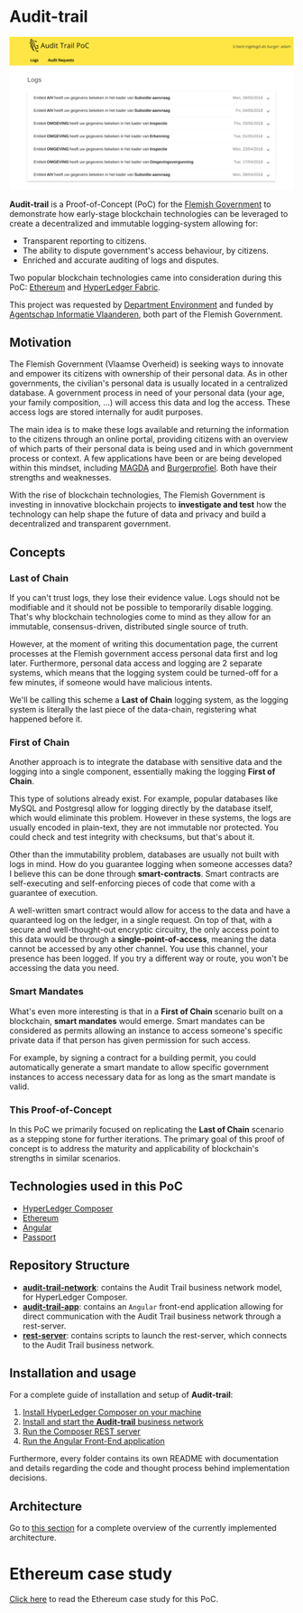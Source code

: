 # Audit-trail

![App](audit-trail-app/img/app.png)

**Audit-trail** is a Proof-of-Concept (PoC) for the [Flemish Government](https://www.vlaanderen.be/nl) to demonstrate how early-stage blockchain technologies can be leveraged to create a decentralized and immutable logging-system allowing for:
- Transparent reporting to citizens.
- The ability to dispute government's access behaviour, by citizens.
- Enriched and accurate auditing of logs and disputes.

Two popular blockchain technologies came into consideration during this PoC: [Ethereum](https://www.ethereum.org/) and [HyperLedger Fabric](https://www.hyperledger.org/projects/fabric).

This project was requested by [Department Environment](https://www.omgevingvlaanderen.be/) and funded by [Agentschap Informatie Vlaanderen](https://overheid.vlaanderen.be/informatie-vlaanderen/), both part of the Flemish Government.

## Motivation

The Flemish Government (Vlaamse Overheid) is seeking ways to innovate and empower its citizens with ownership of their personal data. As in other governments, the civilian's personal data is usually located in a centralized database. A government process in need of your personal data (your age, your family composition, ...) will access this data and log the access. These access logs are stored internally for audit purposes. 

The main idea is to make these logs available and returning the information to the citizens through an online portal, providing citizens with an overview of which parts of their personal data is being used and in which government process or context. A few applications have been or are being developed within this mindset, including [MAGDA](https://overheid.vlaanderen.be/magda) and [Burgerprofiel](https://overheid.vlaanderen.be/mijn-burgerprofiel). Both have their strengths and weaknesses.

With the rise of blockchain technologies, The Flemish Government is investing in innovative blockchain projects to **investigate and test** how the technology can help shape the future of data and privacy and build a decentralized and transparent government.

## Concepts

### Last of Chain

If you can't trust logs, they lose their evidence value. Logs should not be modifiable and it should not be possible to temporarily disable logging. That's why blockchain technologies come to mind as they allow for an immutable, consensus-driven, distributed single source of truth.

However, at the moment of writing this documentation page, the current processes at the Flemish government access personal data first and log later. Furthermore, personal data access and logging are 2 separate systems, which means that the logging system could be turned-off for a few minutes, if someone would have malicious intents.

We'll be calling this scheme a **Last of Chain** logging system, as the logging system is literally the last piece of the data-chain, registering what happened before it.

### First of Chain

Another approach is to integrate the database with sensitive data and the logging into a single component, essentially making the logging **First of Chain**.

This type of solutions already exist. For example, popular databases like MySQL and Postgresql allow for logging directly by the database itself, which would eliminate this problem. However in these systems, the logs are usually encoded in plain-text, they are not immutable nor protected. You could check and test integrity with checksums, but that's about it.

Other than the immutability problem, databases are usually not built with logs in mind. How do you guarantee logging when someone accesses data? I believe this can be done through **smart-contracts**. Smart contracts are self-executing and self-enforcing pieces of code that come with a guarantee of execution.

A well-written smart contract would allow for access to the data and have a quaranteed log on the ledger, in a single request. On top of that, with a secure and well-thought-out encryptic circuitry, the only access point to this data would be through a **single-point-of-access**, meaning the data cannot be accessed by any other channel. You use this channel, your presence has been logged. If you try a different way or route, you won't be accessing the data you need.

### Smart Mandates

What's even more interesting is that in a **First of Chain** scenario built on a blockchain, **smart mandates** would emerge. Smart mandates can be considered as permits allowing an instance to access someone's specific private data if that person has given permission for such access.

For example, by signing a contract for a building permit, you could automatically generate a smart mandate to allow specific government instances to access necessary data for as long as the smart mandate is valid.

### This Proof-of-Concept

In this PoC we primarily focused on replicating the **Last of Chain** scenario as a stepping stone for further iterations. The primary goal of this proof of concept is to address the maturity and applicability of blockchain's strengths in similar scenarios. 

## Technologies used in this PoC

- [HyperLedger Composer](https://hyperledger.github.io/composer/latest/)
- [Ethereum](https://www.ethereum.org/)
- [Angular](https://angular.io/)
- [Passport](http://www.passportjs.org/)

## Repository Structure

- [**audit-trail-network**](./audit-trail-network): contains the Audit Trail business network model, for HyperLedger Composer.
- [**audit-trail-app**](./audit-trail-app): contains an `Angular` front-end application allowing for direct communication with the Audit Trail business network through a rest-server.
- [**rest-server**](./rest-server): contains scripts to launch the rest-server, which connects to the Audit Trail business network.

## Installation and usage

For a complete guide of installation and setup of **Audit-trail**:
1. [Install HyperLedger Composer on your machine](https://hyperledger.github.io/composer/latest/installing/installing-index.html)
2. [Install and start the **Audit-trail** business network](./audit-trail-network#deployment-of-the-business-network)
3. [Run the Composer REST server](rest-server#running-a-single-user-rest-server-development-and-testing)
4. [Run the Angular Front-End application](./audit-trail-app#running-development-server)

Furthermore, every folder contains its own README with documentation and details regarding the code and thought process behind implementation decisions.

## Architecture

Go to [this section](./rest-server#architecture) for a complete overview of the currently implemented architecture.

# Ethereum case study

[Click here](./Ethereum.md) to read the Ethereum case study for this PoC.

